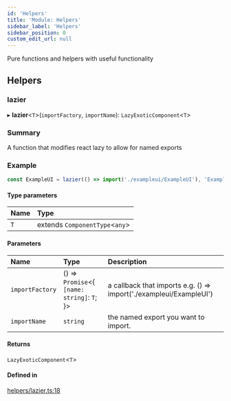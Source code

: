 ```yaml
---
id: 'Helpers'
title: 'Module: Helpers'
sidebar_label: 'Helpers'
sidebar_position: 0
custom_edit_url: null
---
```


Pure functions and helpers with useful functionality

## Helpers

### lazier

▸ **lazier**<`T`\>(`importFactory`, `importName`): `LazyExoticComponent`<`T`\>

### Summary

A function that modifies react lazy to allow for named exports

### Example

```typescript
const ExampleUI = lazier(() => import('./exampleui/ExampleUI'), 'ExampleUI');
```

#### Type parameters

| Name | Type                            |
| :--- | :------------------------------ |
| `T`  | extends `ComponentType`<`any`\> |

#### Parameters

| Name            | Type                                         | Description                                                        |
| :-------------- | :------------------------------------------- | :----------------------------------------------------------------- |
| `importFactory` | () => `Promise`<{ `[name: string]`: `T`; }\> | a callback that imports e.g. () => import('./exampleui/ExampleUI') |
| `importName`    | `string`                                     | the named export you want to import.                               |

#### Returns

`LazyExoticComponent`<`T`\>

#### Defined in

[helpers/lazier.ts:18](https://github.com/scaffold-eth/eth-hooks/blob/4b1029e/src/helpers/lazier.ts#L18)
